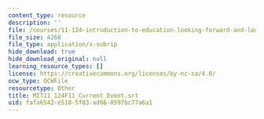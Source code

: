 ```yaml
---
content_type: resource
description: ''
file: /courses/11-124-introduction-to-education-looking-forward-and-looking-back-on-education-fall-2011/fafa6542e5185f83ad660597bc77a6a1_MIT11_124F11_Current_Event.vtt
file_size: 4268
file_type: application/x-subrip
hide_download: true
hide_download_original: null
learning_resource_types: []
license: https://creativecommons.org/licenses/by-nc-sa/4.0/
ocw_type: OCWFile
resourcetype: Other
title: MIT11_124F11_Current_Event.srt
uid: fafa6542-e518-5f83-ad66-0597bc77a6a1
---
```

